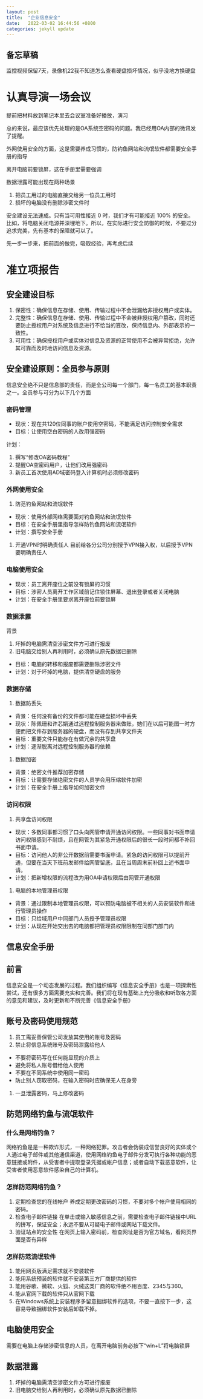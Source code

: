 ```yaml
---
layout: post
title:  "企业信息安全"
date:   2022-03-02 16:44:56 +0800
categories: jekyll update
---
```


## 备忘草稿
监控视频保留7天，录像机22我不知道怎么查看硬盘损坏情况，似乎没地方换硬盘

# 认真导演一场会议
提前把材料放到笔记本里去会议室准备好播放，演习

总的来说，最应该优先处理的是OA系统空密码的问题。我已经用OA内部的微讯发了提醒。

外网使用安全的方面，这是需要养成习惯的，防钓鱼网站和流氓软件都需要安全手册的指导

离开电脑前要锁屏，这在手册里需要强调

数据泄露可能出现在两种场景
1. 把员工用过的电脑直接交给另一位员工用时
1. 损坏的电脑没有删除涉密文件时

安全建设无法速成。只有当可用性接近 0 时，我们才有可能接近 100% 的安全。比如，将电脑关闭电源并深埋地下。所以，在实际进行安全防御的时候，不要过分追求完美，先有基本的保障就可以了。

先一步一步来，把前面的做完，吸取经验，再考虑后续



# 准立项报告

## 安全建设目标
1. 保密性：确保信息在存储、使用、传输过程中不会泄漏给非授权用户或实体。
1. 完整性：确保信息在存储、使用、传输过程中不会被非授权用户篡改，同时还要防止授权用户对系统及信息进行不恰当的篡改，保持信息内、外部表示的一致性。
1. 可用性：确保授权用户或实体对信息及资源的正常使用不会被异常拒绝，允许其可靠而及时地访问信息及资源。

## 安全建设原则：全员参与原则
信息安全绝不只是信息部的责任，而是全公司每一个部门，每一名员工的基本职责之一。全员参与可分为以下几个方面

### 密码管理
+ 现状：现在共120位同事的账户使用空密码，不能满足访问控制安全需求
+ 目标：让使用空白密码的人改用强密码

计划：
1. 撰写“修改OA密码教程”
1. 提醒OA空密码用户，让他们改用强密码
1. 新员工首次使用AD域密码登入计算机时必须修改密码

### 外网使用安全
1. 防范钓鱼网站和流氓软件
+ 现状：使用外部网络需要面对钓鱼网站和流氓软件
+ 目标：在安全手册里指导怎样防钓鱼网站和流氓软件
+ 计划：撰写安全手册
1. 开通VPN时明确责任人
目前给各分公司分别授予VPN接入权，以后授予VPN要明确责任人

### 电脑使用安全
+ 现状：员工离开座位之前没有锁屏的习惯
+ 目标：涉密人员离开工作区域前记住锁住屏幕、退出登录或者关闭电脑
+ 计划：在安全手册里要求离开座位前要锁屏

### 数据泄露
背景
1. 坏掉的电脑需清空涉密文件方可进行报废
1. 旧电脑交给别人再利用时，必须确认原先数据已删除

+ 目标：电脑的转移和报废都需要删除涉密文件
+ 计划：对于坏掉的电脑，提供清空硬盘的服务

### 数据存储
1. 数据防丢失
+ 背景：任何没有备份的文件都可能在硬盘损坏中丢失
+ 现状：陈佩珊和许芯娟通过远程控制服务器来做账，她们在以后可能图一时方便而把文件存到服务器的硬盘，而没有存到共享文件夹
+ 目标：重要文件只能存在有做冗余的共享盘
+ 计划：逐渐脱离对远程控制服务器的依赖
1. 数据加密
+ 背景：绝密文件推荐加密存储
+ 目标：让需要存储绝密文件的人员学会用压缩软件加密
+ 计划：在安全手册上指导如何加密文件

### 访问权限
1. 共享盘访问权限
+ 现状：多数同事都习惯了口头向网管申请开通访问权限。一些同事对书面申请访问权限感到不耐烦，且在网管为其紧急开通权限后的很长一段时间都不补回书面申请。
+ 目标：访问他人的非公开数据前需要书面申请。紧急的访问权限可以提前开通，但要在当天下班前发邮件给网管留底，且在当周周末前补回上述书面申请。
+ 计划：把新增权限的流程改为用OA申请权限后由网管开通权限
1. 电脑的本地管理员权限
+ 背景：通过限制本地管理员权限，可以预防电脑被不相关的人员安装软件和进行管理员操作
+ 目标：只给域用户中同部门人员授予管理员权限
+ 计划：从现在开始交出去的电脑都把管理员权限限制在同部门部门内

信息安全手册
---

## 前言
信息安全是一个动态发展的过程。我们组织编写《信息安全手册》也是一项探索性尝试，还有很多方面需要充实和完善。我们将在现有基础上充分吸收和听取各方面的意见和建议，及时更新和不断完善《信息安全手册》

## 账号及密码使用规范
1. 员工需妥善保管公司发放其使用的账号及密码
1. 禁止将信息系统账号及密码泄露给他人
+ 不要将密码写在任何能显现的介质上
+ 避免将私人账号借给他人使用
+ 不要在不同系统中使用同一密码
+ 防止别人窃取密码，在输入密码时应确保无人在身旁
1. 一旦泄露密码，马上修改密码

## 防范网络钓鱼与流氓软件
### 什么是网络钓鱼？
网络钓鱼是是一种欺诈形式，一种网络犯罪。攻击者会伪装成信誉良好的实体或个人通过电子邮件或其他通信渠道，使用网络钓鱼电子邮件分发可执行各种功能的恶意链接或附件，从受害者中提取登录凭据或帐户信息；或者自动下载恶意软件，让受害者使用恶意软件感染自己的计算机。
### 怎样防范网络钓鱼？
1. 定期检查您的在线帐户
养成定期更改密码的习惯，不要对多个帐户使用相同的密码。
1. 检查电子邮件链接
在单击或输入敏感信息之前，需要检查电子邮件链接中URL的拼写，保证安全；永远不要从可疑电子邮件或网站下载文件。
1. 验证站点的安全性
在网页上输入密码前，检查网址是否为官方域名，看网页界面是否有异样

### 怎样防范流氓软件
1. 能用网页版满足需求就不安装软件
1. 能用系统预装的软件就不安装第三方厂商提供的软件
1. 能用谷歌、微软、火狐、火绒这类厂商的软件绝不用百度、2345与360。
1. 能从官网下载的软件只从官网下载
1. 在Windows系统上安装程序多留意捆绑软件的选项，不要一直按下一步，这容易导致捆绑软件安装后卸载不掉。

## 电脑使用安全
需要在电脑上存储涉密信息的人员，在离开电脑前务必按下“win+L”将电脑锁屏

## 数据泄露
1. 坏掉的电脑需清空涉密文件方可进行报废
1. 旧电脑交给别人再利用时，必须确认原先数据已删除


